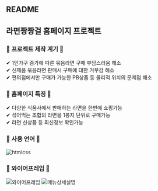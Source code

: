 ## README
## 라면짱짱걸 홈페이지 프로젝트

### 🍜 프로젝트 제작 계기 🍜 <br/>
✔ 1인가구 증가에 따른 묶음라면 구매 부담스러움 해소 <br/>
✔ 신제품 묶음라면 판매시 구매에 대한 거부감 해소 <br/>
✔ 편의점에서만 구매가 가능한 PB상품 등 물리적 위치의 문제점 해소 <br/>

### 🍜 홈페이지 특징 🍜 <br/>
✔ 다양한 식품사에서 판매하는 라면을 한번에 쇼핑가능 <br/>
✔ 섞어먹는 조합의 라면을 1봉지 단위로 구매가능 <br/>
✔ 라면 신상품 등 최신정보 확인가능 <br/>

### 🍜 사용 언어 🍜 <br/>
![htmlcss](https://user-images.githubusercontent.com/60089838/204977844-c973d823-3884-4cc8-910e-3df86bbf826f.jpg)

### 🍜 와이어프레임 🍜
![와이어프레임](https://user-images.githubusercontent.com/60089838/204981113-52fdd850-c0b3-4e71-9763-3ba6e00e1b2c.jpg)
![메뉴상세설명](https://user-images.githubusercontent.com/60089838/204981127-bf06978f-5582-4fa1-add7-5d0d80e77a29.jpg)
